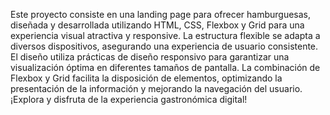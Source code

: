 Este proyecto consiste en una landing page para ofrecer  hamburguesas, diseñada y desarrollada utilizando HTML, CSS, Flexbox y Grid para una experiencia visual atractiva y responsive. La estructura flexible se adapta a diversos dispositivos, asegurando una experiencia de usuario consistente. El diseño utiliza prácticas de diseño responsivo para garantizar una visualización óptima en diferentes tamaños de pantalla. La combinación de Flexbox y Grid facilita la disposición de elementos, optimizando la presentación de la información y mejorando la navegación del usuario. ¡Explora y disfruta de la experiencia gastronómica digital!
